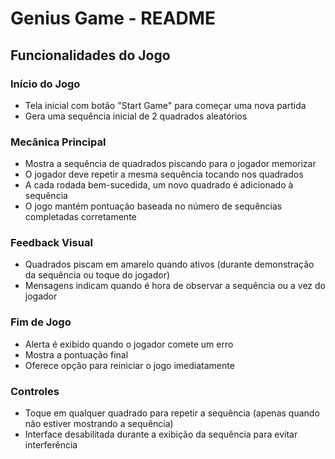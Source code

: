 # Genius Game - README

## Funcionalidades do Jogo

### Início do Jogo
- Tela inicial com botão "Start Game" para começar uma nova partida
- Gera uma sequência inicial de 2 quadrados aleatórios

### Mecânica Principal
- Mostra a sequência de quadrados piscando para o jogador memorizar
- O jogador deve repetir a mesma sequência tocando nos quadrados
- A cada rodada bem-sucedida, um novo quadrado é adicionado à sequência
- O jogo mantém pontuação baseada no número de sequências completadas corretamente

### Feedback Visual
- Quadrados piscam em amarelo quando ativos (durante demonstração da sequência ou toque do jogador)
- Mensagens indicam quando é hora de observar a sequência ou a vez do jogador

### Fim de Jogo
- Alerta é exibido quando o jogador comete um erro
- Mostra a pontuação final
- Oferece opção para reiniciar o jogo imediatamente

### Controles
- Toque em qualquer quadrado para repetir a sequência (apenas quando não estiver mostrando a sequência)
- Interface desabilitada durante a exibição da sequência para evitar interferência